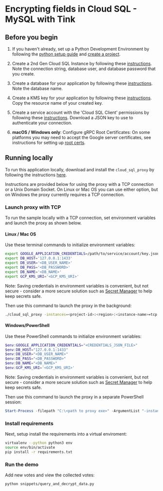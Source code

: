 # Encrypting fields in Cloud SQL - MySQL with Tink

## Before you begin

1. If you haven't already, set up a Python Development Environment by following the [python setup guide](https://cloud.google.com/python/setup) and 
[create a project](https://cloud.google.com/resource-manager/docs/creating-managing-projects#creating_a_project).

1. Create a 2nd Gen Cloud SQL Instance by following these 
[instructions](https://cloud.google.com/sql/docs/sqlserver/create-instance). Note the connection string,
database user, and database password that you create.

1. Create a database for your application by following these 
[instructions](https://cloud.google.com/sql/docs/sqlserver/create-manage-databases). Note the database
name.

1. Create a KMS key for your application by following these
[instructions](https://cloud.google.com/kms/docs/creating-keys). Copy the resource name of your
created key.

1. Create a service account with the 'Cloud SQL Client' permissions by following these 
[instructions](https://cloud.google.com/sql/docs/sqlserver/connect-admin-proxy#create-service-account).
Download a JSON key to use to authenticate your connection.

1. **macOS / Windows only**: Configure gRPC Root Certificates: On some platforms you may need to
accept the Google server certificates, see instructions for setting up
[root certs](https://github.com/googleapis/google-cloud-cpp/blob/master/google/cloud/bigtable/examples/README.md#configure-grpc-root-certificates).

## Running locally

To run this application locally, download and install the `cloud_sql_proxy` by
following the instructions
[here](https://cloud.google.com/sql/docs/sqlserver/connect-admin-proxy#install).

Instructions are provided below for using the proxy with a TCP connection or a Unix Domain Socket.
On Linux or Mac OS you can use either option, but on Windows the proxy currently requires a TCP
connection.

### Launch proxy with TCP

To run the sample locally with a TCP connection, set environment variables and launch the proxy as
shown below.

#### Linux / Mac OS
Use these terminal commands to initialize environment variables:
```bash
export GOOGLE_APPLICATION_CREDENTIALS=/path/to/service/account/key.json
export DB_HOST='127.0.0.1:1433'
export DB_USER='<DB_USER_NAME>'
export DB_PASS='<DB_PASSWORD>'
export DB_NAME='<DB_NAME>'
export GCP_KMS_URI='<GCP_KMS_URI>'
```
Note: Saving credentials in environment variables is convenient, but not secure - consider a more
secure solution such as [Secret Manager](https://cloud.google.com/secret-manager/docs/quickstart) to
help keep secrets safe.

Then use this command to launch the proxy in the background:
```bash
./cloud_sql_proxy -instances=<project-id>:<region>:<instance-name>=tcp:1433 -credential_file=$GOOGLE_APPLICATION_CREDENTIALS &
```

#### Windows/PowerShell
Use these PowerShell commands to initialize environment variables:
```powershell
$env:GOOGLE_APPLICATION_CREDENTIALS="<CREDENTIALS_JSON_FILE>"
$env:DB_HOST="127.0.0.1:1433"
$env:DB_USER="<DB_USER_NAME>"
$env:DB_PASS="<DB_PASSWORD>"
$env:DB_NAME="<DB_NAME>"
$env:GCP_KMS_URI='<GCP_KMS_URI>'
```
Note: Saving credentials in environment variables is convenient, but not secure - consider a more
secure solution such as [Secret Manager](https://cloud.google.com/secret-manager/docs/quickstart) to
help keep secrets safe.

Then use this command to launch the proxy in a separate PowerShell session:
```powershell
Start-Process -filepath "C:\<path to proxy exe>" -ArgumentList "-instances=<project-id>:<region>:<instance-name>=tcp:1433 -credential_file=<CREDENTIALS_JSON_FILE>"
```

### Install requirements

Next, setup install the requirements into a virtual enviroment:
```bash
virtualenv --python python3 env
source env/bin/activate
pip install -r requirements.txt
```

### Run the demo

Add new votes and view the collected votes:
```bash
python snippets/query_and_decrypt_data.py 
```
